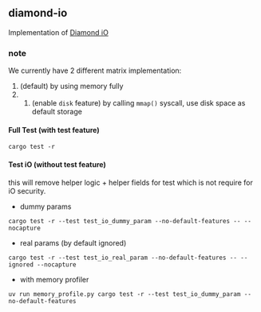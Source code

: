 ## diamond-io

Implementation of [Diamond iO](https://eprint.iacr.org/2025/236)

### note

We currently have 2 different matrix implementation:
1. (default) by using memory fully
2. 1. (enable `disk` feature) by calling `mmap()` syscall, use disk space as default storage

#### Full Test (with test feature)

```
cargo test -r
```

#### Test iO (without test feature) 

this will remove helper logic + helper fields for test which is not require for iO security.


- dummy params
```
cargo test -r --test test_io_dummy_param --no-default-features -- --nocapture
```

- real params (by default ignored)
```
cargo test -r --test test_io_real_param --no-default-features -- --ignored --nocapture
```

- with memory profiler 
```
uv run memory_profile.py cargo test -r --test test_io_dummy_param --no-default-features
```